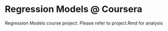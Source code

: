 # Regression Models @ Coursera
Regression Models course project. Please refer to project.Rmd for analysis
